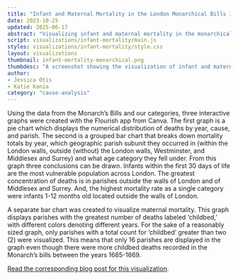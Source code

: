 ```yaml
---
title: "Infant and Maternal Mortality in the London Monarchical Bills 1665-1669"
date: 2023-10-25
updated: 2025-06-17
abstract: "Visualizing infant and maternal mortality in the monarchical bills."
script: visualizations/infant-mortality/main.js
styles: visualizations/infant-mortality/style.css
layout: visualizations
thumbnail: infant-mortality-monarchical.png
thumbdesc: "A screenshot showing the visualization of infant and maternal mortality within the monarchical bills."
author:
- Jessica Otis 
- Katie Kania
category: "cause-analysis"
---
```


Using the data from the Monarch’s Bills and our categories, three interactive graphs were created with the Flourish app from Canva. The first graph is a pie chart which displays the numerical distribution of deaths by year, cause, and parish. The second is a grouped bar chart that breaks down mortality totals by year, which geographic parish subunit they occurred in (within the London walls, outside (without) the London walls, Westminster, and Middlesex and Surrey) and what age category they fell under. From this graph three conclusions can be drawn. Infants within the first 30 days of life are the most vulnerable population across London. The greatest concentration of deaths is in parishes outside the walls of London and of Middlesex and Surrey. And, the highest mortality rate as a single category were infants 1-12 months old located outside the walls of London.

A separate bar chart was created to visualize maternal mortality. This graph displays parishes with the greatest number of deaths labeled ‘childbed,’ with different colors denoting different years. For the sake of a reasonably sized graph, only parishes with a total count for ‘childbed’ greater than two (2) were visualized. This means that only 16 parishes are displayed in the graph even though there were more childbed deaths recorded in the Monarch’s bills between the years 1665-1669.

[Read the corresponding blog post for this visualization](https://deathbynumbers.org/analysis/2023-10-25-infant-mortality-in-the-monarchical-bills-of-mortality-1665-1669/).

<div class="flourish-embed" data-src="story/2044060"><script src="https://public.flourish.studio/resources/embed.js"></script></div> 
 
